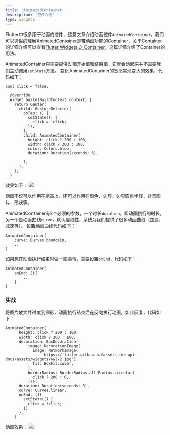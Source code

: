 ```yaml
---
title: 'AnimatedContainer'
description: '控件介绍'
type: widgets
---
```




Flutter中很多用于动画的控件，这篇文章介绍动画控件`AnimatedContainer`，我们可以通俗的理解AnimatedContainer是带动画功能的Container，关于Container的详细介绍可以查看[Flutter Widgets 之 Container](https://blog.csdn.net/mengks1987/article/details/104388393)，这篇详细介绍了Container的用法。

AnimatedContainer只需要提供动画开始值和结束值，它就会动起来并不需要我们主动调用`setState`方法。
变化AnimatedContainer的宽高实现变大的效果，代码如下：​

```
bool click = false;

  @override
  Widget build(BuildContext context) {
    return Center(
      child: GestureDetector(
        onTap: () {
          setState(() {
            click = !click;
          });
        },
        child: AnimatedContainer(
          height: click ? 200 : 100,
          width: click ? 200 : 100,
          color: Colors.blue,
          duration: Duration(seconds: 3),

        ),
      ),
    );
  }
```

效果如下：
![](https://img-blog.csdnimg.cn/20200220132106941.gif)

动画不仅可以作用在宽高上，还可以作用在颜色、边界、边界圆角半径、背景图片、形状等。

AnimatedContainer有2个必须的参数，一个时长`duration`，即动画执行的时长，另一个是动画曲线`curve`，默认是线性，系统为我们提供了很多动画曲线（加速、减速等）。
设置动画曲线代码如下：
```
AnimatedContainer(
	curve: Curves.bounceIn,
	...
)
```
如果想在动画执行结束时做一些事情，需要设置`onEnd`，代码如下：
```
AnimatedContainer(
	onEnd: (){
		...
	}
}
```

### 实战 

将图片放大并过度到圆形，动画执行结束后在反向执行动画，如此反复，代码如下：
```
AnimatedContainer(
      height: click ? 200 : 100,
      width: click ? 200 : 100,
      decoration: BoxDecoration(
          image: DecorationImage(
            image: NetworkImage(
                'https://flutter.github.io/assets-for-api-docs/assets/widgets/owl-2.jpg'),
            fit: BoxFit.cover,
          ),
          borderRadius: BorderRadius.all(Radius.circular(
            click ? 200 : 0,
          ))),
      duration: Duration(seconds: 3),
      curve: Curves.linear,
      onEnd: (){
        setState(() {
          click = !click;
        });
      },
    )
```

动画效果：
![](https://img-blog.csdnimg.cn/20200220134100792.gif)











